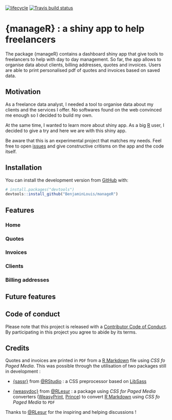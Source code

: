 [![lifecycle](https://img.shields.io/badge/lifecycle-experimental-orange.svg)](https://www.tidyverse.org/lifecycle/#experimental)
[![Travis build status](https://travis-ci.org/BenjaminLouis/manageR.svg?branch=master)](https://travis-ci.org/BenjaminLouis/manageR)

# {manageR} : a shiny app to help freelancers

The package {manageR} contains a dashboard shiny app that give tools to freelancers to help with day to day management. So far, the app allows to organise data about clients, billing addresses, quotes and invoices. Users are able to print personalised pdf of quotes and invoices based on saved data.

## Motivation

As a freelance data analyst, I needed a tool to organise data about my clients and the services I offer. No softwares found on the web convinced me enough so I decided to build my own.

At the same time, I wanted to learn more about shiny app. As a big [R](https://www.r-project.org/) user, I decided to give a try and here we are with this shiny app. 

Be aware that this is an experimental project that matches my needs. Feel free to open [issues](https://github.com/BenjaminLouis/xmlprocessor/issues) and give constructive critisms on the app and the code itself.

## Installation

You can install the development version from [GitHub](https://github.com/) with:

``` r
# install.packages("devtools")
devtools::install_github("BenjaminLouis/manageR")
```
## Features

### Home



### Quotes



### Invoices



### Clients



### Billing addresses



## Future features



## Code of conduct

Please note that this project is released with a [Contributor Code of Conduct](CODE_OF_CONDUCT.md). By participating in this project you agree to abide by its terms.

## Credits

Quotes and invoices are printed in `PDF` from a [R Markdown](https://rmarkdown.rstudio.com/) file using *CSS fo Paged Media*. This was possible through the utilisation of two packages still in development :

* [{sassr}](https://github.com/rstudio/sass) from [@RStudio](https://github.com/rstudio) : a CSS preprocessor based on [LibSass](https://github.com/sass/libsass)

* [{weasydoc}](https://github.com/RLesur/weasydoc) from [@RLesur](https://github.com/RLesur) : a package using *CSS for Paged Media* converters ([WeasyPrint](https://weasyprint.org/), [Prince](https://www.princexml.com/)) to convert [R Markdown](https://rmarkdown.rstudio.com/) using *CSS fo Paged Media* to `PDF`

Thanks to [@RLesur](https://github.com/RLesur) for the inspiring and helping discussions !
